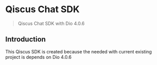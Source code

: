# Qiscus Chat SDK

> Qiscus Chat SDK with Dio 4.0.6

## Introduction

This Qiscus SDK is created because the needed with current existing project is depends on Dio 4.0.6
